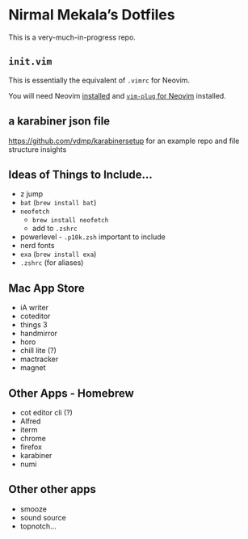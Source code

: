 # Nirmal Mekala’s Dotfiles

This is a very-much-in-progress repo.

## `init.vim`

This is essentially the equivalent of `.vimrc` for Neovim.

You will need Neovim [installed](https://dev.to/craftzdog/how-to-install-neovim-on-apple-silicon-m1-mac-27ke) and [`vim-plug` for Neovim](https://github.com/junegunn/vim-plug#neovim) installed.

## a karabiner json file

https://github.com/vdmp/karabinersetup for an example repo and file structure insights

## Ideas of Things to Include…

- z jump
- `bat` (`brew install bat`)
- `neofetch`
  - `brew install neofetch`
  - add to `.zshrc`
- powerlevel - `.p10k.zsh` important to include
- nerd fonts
- `exa` (`brew install exa`)
- `.zshrc` (for aliases)

## Mac App Store
- iA writer
- coteditor
- things 3
- handmirror
- horo
- chill lite (?)
- mactracker
- magnet

## Other Apps - Homebrew
- cot editor cli (?)
- Alfred
- iterm
- chrome
- firefox
- karabiner
- numi

## Other other apps
- smooze
- sound source
- topnotch…
